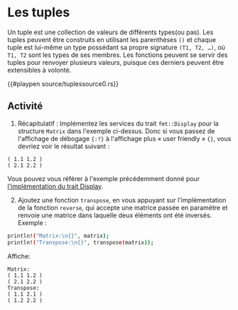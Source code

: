 # Les tuples

Un tuple est une collection de valeurs de différents types(ou pas). Les tuples peuvent être construits en utilisant les parenthèses `()` et chaque tuple est lui-même un type possédant sa propre signature `(T1, T2, …)`, où `T1, T2` sont les types de ses membres. Les fonctions peuvent se servir des tuples pour renvoyer plusieurs valeurs, puisque ces derniers peuvent être extensibles à volonté.

{{#playpen source/tuplessource0.rs}}

## Activité

1. Récapitulatif : Implémentez les services du trait `fmt::Display` pour la structure `Matrix` dans l'exemple ci-dessus. Donc si vous passez de l'affichage de débogage `{:?}` à l'affichage plus « user friendly » `{}`, vous devriez voir le résultat suivant :

```text
( 1.1 1.2 )
( 2.1 2.2 )
```

Vous pouvez vous référer à l'exemple précédemment donné pour [l'implémentation du trait Display](../chapitre1/display.html).

2. Ajoutez une fonction `transpose`, en vous appuyant sur l'implémentation de la fonction `reverse`, qui accepte une matrice passée en paramètre et renvoie une matrice dans laquelle deux éléments ont été inversés. Exemple :

```bash
println!("Matrix:\n{}", matrix);
println!("Transpose:\n{}", transpose(matrix));
```

Affiche:

```text
Matrix:
( 1.1 1.2 )
( 2.1 2.2 )
Transpose:
( 1.1 2.1 )
( 1.2 2.2 )
```
